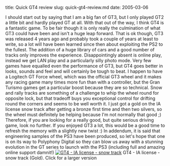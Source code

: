title: Quick GT4 review
slug: quick-gt4-review.md
date: 2005-03-06


I should start out by saying that I am a big fan of GT3, but I only played GT2 a little bit and hardly played GT at all.
With that out of the way, I think GT4 is a fantastic game. To be fair though it is only really the culmination of what GT3 could have been and isn't a huge leap forward. That is ok though, GT3 was released 4 years ago and probably took a couple of years at least to write, so a lot will have been learned since then about exploiting the PS2 to the fullest. The addition of a huge library of cars and a good number of tracks only improves the experience. Disappointingly absent is online play, instead we get LAN play and a particularly silly photo mode.
Very few games have equalled even the performance of GT3, but GT4 goes better in looks, sounds and feel and will certainly be tough to beat.
I happen to have a Logitech GT Force wheel, which was the official GT3 wheel and it makes any racing game many times more fun than with a controller, but the Gran Turismo games get a particular boost because they are so technical. Snow and rally tracks are something of a challenge to whip the wheel round for opposite lock, but that tradeoff buys you exceptional control for drifting round the corners and seems to be well worth it. I just got a gold on the IA license snow track after getting a bronze first time and then two silvers, so the wheel must definitely be helping because I'm not normally that good ;)
Therefore, if you are looking for a really good, but quite serious driving game, look no further. If you enjoyed GT3 a lot, this would be a good time to refresh the memory with a slightly new twist :)
In addendum, it is said that engineering samples of the PS3 have been produced, so let's hope that one is on its way to Polyphony Digital so they can blow us away with a stunning evolution in the GT series to launch with the PS3 (including full and amazing online support damnit!)
[![GT4 - IA license - snow track](http://www.tenshu.net/wp-content/thumb-img0000.jpg)](http://www.tenshu.net/wp-content/img0000.jpg)
GT4 - IA license - snow track (Gold).
Click for a larger version